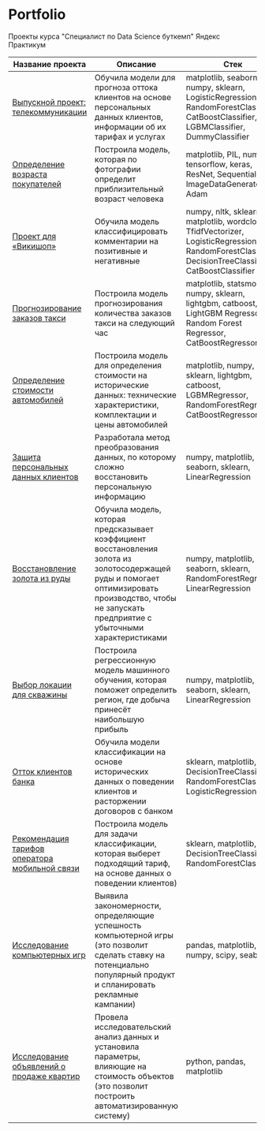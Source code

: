 # Portfolio
Проекты курса "Специалист по Data Science буткемп" Яндекс Практикум

Название проекта  | Описание  | Стек
------------- | -------------- | -------------
[Выпускной проект: телекоммуникации](https://github.com/eshubina/Portfolio/tree/main/12%20final%20project%20telecom) | Обучила модели для прогноза оттока клиентов на основе персональных данных клиентов, информации об их тарифах и услугах | matplotlib, seaborn, numpy, sklearn, LogisticRegression, RandomForestClassifier, CatBoostClassifier, LGBMClassifier, DummyClassifier
[Определение возраста покупателей](https://github.com/eshubina/Portfolio/tree/main/11%20computer%20vision) | Построила модель, которая по фотографии определит приблизительный возраст человека | matplotlib, PIL, numpy, tensorflow, keras, ResNet, Sequential, ImageDataGenerator, Adam
[Проект для «Викишоп»](https://github.com/eshubina/Portfolio/tree/main/10%20nlp) | Обучила модель классифицировать комментарии на позитивные и негативные | numpy, nltk, sklearn, matplotlib, wordcloud, TfidfVectorizer, LogisticRegression, RandomForestClassifier, DecisionTreeClassifier, CatBoostClassifier
[Прогнозирование заказов такси](https://github.com/eshubina/Portfolio/tree/main/09%20time%20series) | Построила модель прогнозирования количества заказов такси на следующий час | matplotlib, statsmodels, numpy, sklearn, lightgbm, catboost, LightGBM Regressor, Random Forest Regressor, CatBoostRegressor
[Определение стоимости автомобилей](https://github.com/eshubina/Portfolio/tree/main/08%20numerical%20methods) | Построила модель для определения стоимости на исторические данных: технические характеристики, комплектации и цены автомобилей | matplotlib, numpy, sklearn, lightgbm, catboost, LGBMRegressor, RandomForestRegressor, CatBoostRegressor
[Защита персональных данных клиентов](https://github.com/eshubina/Portfolio/tree/main/07%20linear%20algebra) | Разработала метод преобразования данных, по которому сложно восстановить персональную информацию | numpy, matplotlib, seaborn, sklearn, LinearRegression
[Восстановление золота из руды](https://github.com/eshubina/Portfolio/tree/main/06%20final%20ml) | Обучила модель, которая предсказывает коэффициент восстановления золота из золотосодержащей руды и помогает оптимизировать производство, чтобы не запускать предприятие с убыточными характеристиками | numpy, matplotlib, seaborn, sklearn, RandomForestRegressor, LinearRegression
[Выбор локации для скважины](https://github.com/eshubina/Portfolio/tree/main/05%20%20ml%20business) | Построила регрессионную модель машинного обучения, которая поможет определить регион, где добыча принесёт наибольшую прибыль | numpy, matplotlib, seaborn, sklearn, LinearRegression
[Отток клиентов банка](https://github.com/eshubina/Portfolio/tree/main/04%20supervised%20learning) | Обучила модели классификации на основе исторических данных о поведении клиентов и расторжении договоров с банком | sklearn, matplotlib, DecisionTreeClassifier, RandomForestClassifier, LogisticRegression
[Рекомендация тарифов оператора мобильной связи](https://github.com/eshubina/Portfolio/tree/main/03%20ml) | Построила модель для задачи классификации, которая выберет подходящий тариф, на основе данных о поведении клиентов) | sklearn, matplotlib, DecisionTreeClassifier, RandomForestClassifier
[Исследование компьютерных игр](https://github.com/eshubina/Portfolio/tree/main/02%20final%20analytics) | Выявила закономерности, определяющие успешность компьютерной игры (это позволит сделать ставку на потенциально популярный продукт и спланировать рекламные кампании) | pandas, matplotlib, numpy, scipу, seaborn
[Исследование объявлений о продаже квартир](https://github.com/eshubina/Portfolio/tree/main/01%20research%20analysis) | Провела исследовательский анализ данных и установила параметры, влияющие на стоимость объектов (это позволит построить автоматизированную систему) | python, pandas, matplotlib
